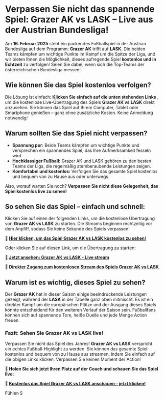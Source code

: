 # Verpassen Sie nicht das spannende Spiel: Grazer AK vs LASK – Live aus der Austrian Bundesliga!

Am **16. Februar 2025** steht ein packendes Fußballspiel in der Austrian Bundesliga auf dem Programm: **Grazer AK** trifft auf **LASK**. Die beiden Teams kämpfen um wichtige Punkte im Kampf um die Spitze der Liga, und wir bieten Ihnen die Möglichkeit, dieses aufregende Spiel **kostenlos und in Echtzeit** zu verfolgen! Seien Sie dabei, wenn sich die Top-Teams der österreichischen Bundesliga messen!

## Wie können Sie das Spiel kostenlos verfolgen?

Die Lösung ist einfach: **Klicken Sie einfach auf die unten stehenden Links** , um die kostenlose Live-Übertragung des Spiels **Grazer AK vs LASK** direkt anzusehen. Sie können das Spiel auf Ihrem Computer, Tablet oder Smartphone genießen – ganz ohne zusätzliche Kosten. Keine Anmeldung notwendig!

## Warum sollten Sie das Spiel nicht verpassen?

- **Spannung pur:** Beide Teams kämpfen um wichtige Punkte und versprechen ein spannendes Spiel, das Ihre Aufmerksamkeit fesseln wird.
- **Hochklassiger Fußball:** Grazer AK und LASK gehören zu den besten Teams der Liga, die regelmäßig atemberaubende Leistungen zeigen.
- **Komfortabel und kostenlos:** Verfolgen Sie das gesamte Spiel kostenlos und bequem von zu Hause aus oder unterwegs.

Also, worauf warten Sie noch? **Verpassen Sie nicht diese Gelegenheit, das Spiel kostenlos live zu sehen!**

## So sehen Sie das Spiel – einfach und schnell:

Klicken Sie auf einen der folgenden Links, um die kostenlose Übertragung von **Grazer AK vs LASK** zu starten. Die Streams beginnen rechtzeitig vor dem Anpfiff, sodass Sie keine Sekunde des Spiels verpassen!

**🔗 [Hier klicken, um das Spiel Grazer AK vs LASK kostenlos zu sehen!](https://tinyurl.com/livestreamfreeo?st=Grazer+AK+vs+LASK&si=ghc)**

Oder klicken Sie auf diesen Link, um die Übertragung zu starten:

**🔗 [Jetzt ansehen: Grazer AK vs LASK - Live stream](https://tinyurl.com/livestreamfreeo?st=Grazer+AK+vs+LASK&si=ghc)**

**🔴 [Direkter Zugang zum kostenlosen Stream des Spiels Grazer AK vs LASK](https://tinyurl.com/livestreamfreeo?st=Grazer+AK+vs+LASK&si=ghc)**

## Warum ist es wichtig, dieses Spiel zu sehen?

Der **Grazer AK** hat in dieser Saison einige beeindruckende Leistungen gezeigt, während der **LASK** in der Tabelle ganz oben mitmischt. Es ist ein direkter Kampf um die europäischen Plätze und der Ausgang dieses Spiels könnte entscheidend für den weiteren Verlauf der Saison sein. Fußballfans können sich auf spannende Tore, heiße Duelle und jede Menge Action freuen.

### Fazit: Sehen Sie Grazer AK vs LASK live!

Verpassen Sie nicht das Spiel des Jahres! **Grazer AK vs LASK** verspricht ein echtes Fußball-Highlight zu werden. Sie können das gesamte Spiel kostenlos und bequem von zu Hause aus streamen, indem Sie einfach auf die obigen Links klicken. Verpassen Sie keinen Moment der Action!

**🎉 Holen Sie sich jetzt Ihren Platz auf der Couch und schauen Sie das Spiel live:**

**🔗 [Kostenlos das Spiel Grazer AK vs LASK anschauen – jetzt klicken!](https://tinyurl.com/livestreamfreeo?st=Grazer+AK+vs+LASK&si=ghc)**

Fühlen S
